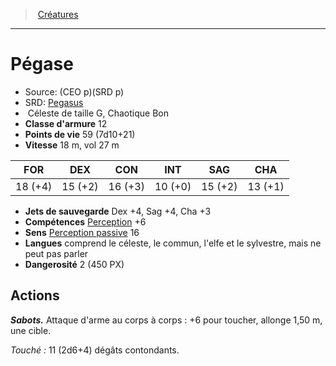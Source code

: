 ﻿---
!MonsterItem
Family: MonsterHD
Type: Céleste
Size: G
Alignment: Chaotique Bon
ArmorClass: 12
HitPoints: 59 (7d10+21)
Speed: 18 m, vol 27 m
Strength: 18 (+4)
Dexterity: 15 (+2)
Constitution: 16 (+3)
Intelligence: 10 (+0)
Wisdom: 15 (+2)
Charisma: 13 (+1)
SavingThrows: Dex +4, Sag +4, Cha +3
Skills: '[Perception](hd_abilities_wisdom_perception.md) +6'
Senses: '[Perception passive](hd_abilities_dexterity_perception_passive.md) 16'
Languages: comprend le céleste, le commun, l'elfe et le sylvestre, mais ne peut pas parler
Challenge: 2 (450 PX)
Id: monsters_hd.md#pégase
ParentLink: monsters_hd.md#créatures
Name: Pégase
ParentName: Créatures
NameLevel: 1
AltName: '[Pegasus](srd_monsters_pegasus.md)'
Source: (CEO p)(SRD p)
Attributes: {}
---
> [Créatures](hd_monsters.md)

---

# Pégase

- Source: (CEO p)(SRD p)
- SRD: [Pegasus](srd_monsters_pegasus.md)
-  Céleste de taille G, Chaotique Bon
- **Classe d'armure** 12
- **Points de vie** 59 (7d10+21)
- **Vitesse** 18 m, vol 27 m

|FOR|DEX|CON|INT|SAG|CHA|
|---|---|---|---|---|---|
|18 (+4)|15 (+2)|16 (+3)|10 (+0)|15 (+2)|13 (+1)|

- **Jets de sauvegarde** Dex +4, Sag +4, Cha +3
- **Compétences** [Perception](hd_abilities_wisdom_perception.md) +6
- **Sens** [Perception passive](hd_abilities_dexterity_perception_passive.md) 16
- **Langues** comprend le céleste, le commun, l'elfe et le sylvestre, mais ne peut pas parler
- **Dangerosité** 2 (450 PX)

## Actions

**_Sabots._** Attaque d'arme au corps à corps : +6 pour toucher, allonge 1,50 m, une cible.

_Touché :_ 11 (2d6+4) dégâts contondants.

